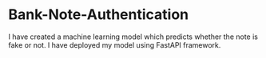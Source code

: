 # Bank-Note-Authentication
I have created a machine learning model which predicts whether the note is fake or not. I have deployed my model using FastAPI framework.
